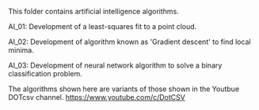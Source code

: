 This folder contains artificial intelligence algorithms. 

AI_01: 
	Development of a least-squares fit to a point cloud.

AI_02: 
	Development of algorithm known as 'Gradient descent' to find local minima.

AI_03:
	Development of neural network algorithm to solve a binary classification problem.



The algorithms shown here are variants of those shown in the Youtbue DOTcsv channel. 
https://www.youtube.com/c/DotCSV 

